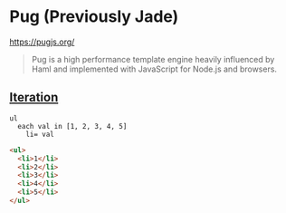 # Pug (Previously Jade)

https://pugjs.org/

> Pug is a high performance template engine heavily influenced by Haml and implemented with JavaScript for Node.js and browsers.



## [Iteration](https://pugjs.org/language/iteration.html)

```pug
ul
  each val in [1, 2, 3, 4, 5]
    li= val
```

```html
<ul>
  <li>1</li>
  <li>2</li>
  <li>3</li>
  <li>4</li>
  <li>5</li>
</ul>
```
